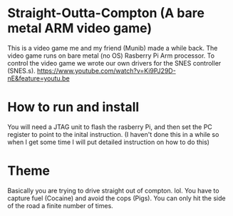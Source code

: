 # Straight-Outta-Compton (A bare metal ARM video game)
This is a video game me and my friend (Munib) made a while back. The video game runs on bare metal (no OS) Rasberry Pi Arm processor. To control the video game we wrote our own drivers for the SNES controller (SNES.s).
https://www.youtube.com/watch?v=Ki9PJ29D-nE&feature=youtu.be

# How to run and install
You will need a JTAG unit to flash the rasberry Pi, and then set the PC register to point to the inital instruction.
(I haven't done this in a while so when I get some time I will put detailed instruction on how to do this)

# Theme
Basically you are trying to drive straight out of compton. lol. You have to capture fuel (Cocaine) and avoid the cops (Pigs). You can only hit the side of the road a finite number of times.
